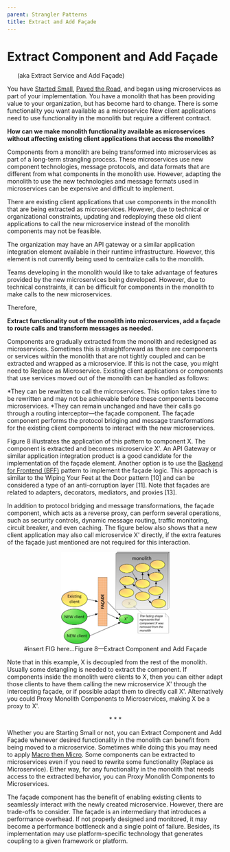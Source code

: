 ```yaml
---
parent: Strangler Patterns
title: Extract and Add Façade
---
```

# Extract Component and Add Façade 
&nbsp;&nbsp;&nbsp;&nbsp;&nbsp;&nbsp;(aka Extract Service and Add Façade)

You have [Started Small](Start-Small.md), [Paved the Road](Pave-the-Road.md), and began using microservices as part of your implementation. You have a monolith that has been providing value to your organization, but has become hard to change. There is some functionality you want available as a microservice New client applications need to use functionality in the monolith but require a different contract. 

**How can we make monolith functionality available as microservices without affecting existing client applications that access the monolith?**

Components from a monolith are being transformed into microservices as part of a long-term strangling process. These microservices use new component technologies, message protocols, and data formats that are different from what components in the monolith use. However, adapting the monolith to use the new technologies and message formats used in microservices can be expensive and difficult to implement.

There are existing client applications that use components in the monolith that are being extracted as microservices. However, due to technical or organizational constraints, updating and redeploying these old client applications to call the new microservice instead of the monolith components may not be feasible. 

The organization may have an API gateway or a similar application integration element available in their runtime infrastructure. However, this element is not currently being used to centralize calls to the monolith. 

Teams developing in the monolith would like to take advantage of features provided by the new microservices being developed. However, due to technical constraints, it can be difficult for components in the monolith to make calls to the new microservices. 

Therefore,

**Extract functionality out of the monolith into microservices, add a façade to route calls and transform messages as needed.**

Components are gradually extracted from the monolith and redesigned as microservices. Sometimes this is straightforward as there are components or services within the monolith that are not tightly coupled and can be extracted and wrapped as a microservice. If this is not the case, you might need to Replace as Microservice. Existing client applications or components that use services moved out of the monolith can be handled as follows:

*They can be rewritten to call the microservices. This option takes time to be rewritten and may not be achievable before these components become microservices. 
*They can remain unchanged and have their calls go through a routing interceptor—the façade component. The façade component performs the protocol bridging and message transformations for the existing client components to interact with the new microservices.

Figure 8 illustrates the application of this pattern to component X. The component is extracted and becomes microservice X'. An API Gateway or similar application integration product is a good candidate for the implementation of the façade element. Another option is to use the [Backend for Frontend (BFF)](../Microservices/Backend-For-Frontend.md) pattern to implement the façade logic. This approach is similar to the Wiping Your Feet at the Door pattern [10] and can be considered a type of an anti-corruption layer [11]. Note that façades are related to adapters, decorators, mediators, and proxies [13]. 

In addition to protocol bridging and message transformations, the façade component, which acts as a reverse proxy, can perform several operations, such as security controls, dynamic message routing, traffic monitoring, circuit breaker, and even caching. The figure below also shows that a new client application may also call microservice X' directly, if the extra features of the façade just mentioned are not required for this interaction. 

<p align="center"><img src="../assets/ExtractComponentAndAddFacade.png" width="50%";/><br>
#insert FIG here...Figure 8—Extract Component and Add Façade</p>

Note that in this example, X is decoupled from the rest of the monolith. Usually some detangling is needed to extract the component. If components inside the monolith were clients to X, then you can either adapt those clients to have them calling the new microservice X' through the intercepting façade, or if possible adapt them to directly call X'. Alternatively you could Proxy Monolith Components to Microservices, making X be a proxy to X'. 

  <p align="center">* * *</p>
  
  Whether you are Starting Small or not, you can Extract Component and Add Façade whenever desired functionality in the monolith can benefit from being moved to a microservice. Sometimes while doing this you may need to apply [Macro then Micro](Macro-then-Micro.md). Some components can be extracted to microservices even if you need to rewrite some functionality (Replace as Microservice). Either way, for any functionality in the monolith that needs access to the extracted behavior, you can Proxy Monolith Components to Microservices.

The façade component has the benefit of enabling existing clients to seamlessly interact with the newly created microservice. However, there are trade-offs to consider. The façade is an intermediary that introduces a performance overhead. If not properly designed and monitored, it may become a performance bottleneck and a single point of failure. Besides, its implementation may use platform-specific technology that generates coupling to a given framework or platform. 
